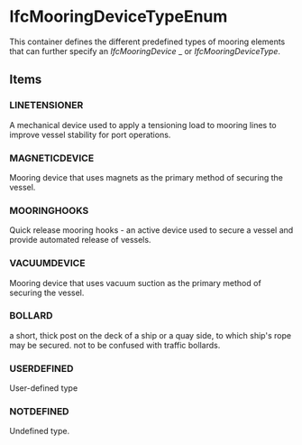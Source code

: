 # IfcMooringDeviceTypeEnum

This container defines the different predefined types of mooring elements that can further specify an _IfcMooringDevice_ _ or _IfcMooringDeviceType_.
<!-- end of short definition -->


## Items

### LINETENSIONER
A mechanical device used to apply a tensioning load to mooring lines to improve vessel stability for port operations.

### MAGNETICDEVICE
Mooring device that uses magnets as the primary method of securing the vessel.

### MOORINGHOOKS
Quick release mooring hooks - an active device used to secure a vessel and provide automated release of vessels.

### VACUUMDEVICE
Mooring device that uses vacuum suction as the primary method of securing the vessel.

### BOLLARD
a short, thick post on the deck of a ship or a quay side, to which ship's rope may be secured. not to be confused with traffic bollards.

### USERDEFINED
User-defined type

### NOTDEFINED
Undefined type.
